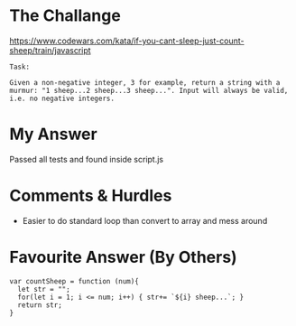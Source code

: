 # The Challange

https://www.codewars.com/kata/if-you-cant-sleep-just-count-sheep/train/javascript
```
Task:

Given a non-negative integer, 3 for example, return a string with a murmur: "1 sheep...2 sheep...3 sheep...". Input will always be valid, i.e. no negative integers.
```

# My Answer

Passed all tests and found inside script.js

# Comments & Hurdles

* Easier to do standard loop than convert to array and mess around

# Favourite Answer (By Others)
```
var countSheep = function (num){
  let str = "";
  for(let i = 1; i <= num; i++) { str+= `${i} sheep...`; }
  return str;
}
```